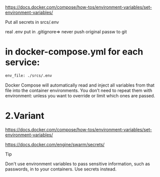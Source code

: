 https://docs.docker.com/compose/how-tos/environment-variables/set-environment-variables/

Put all secrets in srcs/.env

real .env put in .gitignore=> never push original passw to git

# in   docker-compose.yml for each service:

```bash
env_file: ./srcs/.env
```

Docker Compose will automatically read and inject all variables from that file into the container environments. You don’t need to repeat them with environment: unless you want to override or limit which ones are passed.

# 2.Variant 
https://docs.docker.com/compose/how-tos/environment-variables/set-environment-variables/

https://docs.docker.com/engine/swarm/secrets/

Tip

Don't use environment variables to pass sensitive information, such as passwords, in to your containers. Use secrets instead.